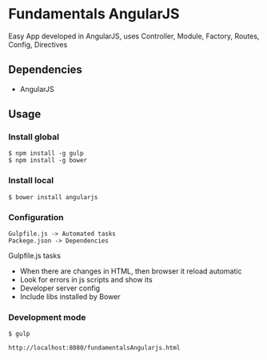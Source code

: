 # Fundamentals AngularJS

Easy App developed in AngularJS, uses Controller, Module, Factory, Routes, Config, Directives

## Dependencies
- AngularJS

## Usage
### Install global
```
$ npm install -g gulp
$ npm install -g bower
```

### Install local
```
$ bower install angularjs

```
### Configuration
```
Gulpfile.js -> Automated tasks
Packege.json -> Dependencies

```

Gulpfile.js tasks
- When there are changes in HTML, then browser it reload automatic
- Look for errors in js scripts and show its
- Developer server config
- Include libs installed by Bower

### Development mode
```
$ gulp

http://localhost:8080/fundamentalsAngularjs.html
```



